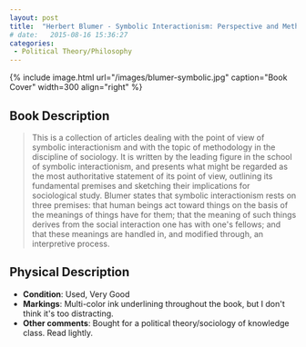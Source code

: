 ```yaml
---
layout: post
title:  "Herbert Blumer - Symbolic Interactionism: Perspective and Method"
# date:   2015-08-16 15:36:27
categories: 
 - Political Theory/Philosophy
---
```



{% include image.html url="/images/blumer-symbolic.jpg" caption="Book Cover" width=300 align="right" %}

## Book Description

> This is a collection of articles dealing with the point of view of symbolic interactionism and with the topic of methodology in the discipline of sociology. It is written by the leading figure in the school of symbolic interactionism, and presents what might be regarded as the most authoritative statement of its point of view, outlining its fundamental premises and sketching their implications for sociological study. Blumer states that symbolic interactionism rests on three premises: that human beings act toward things on the basis of the meanings of things have for them; that the meaning of such things derives from the social interaction one has with one's fellows; and that these meanings are handled in, and modified through, an interpretive process.


## Physical Description

- **Condition**: Used, Very Good
- **Markings**: Multi-color ink underlining throughout the book, but I don't think it's too distracting.
- **Other comments**: Bought for a political theory/sociology of knowledge class. Read lightly.
